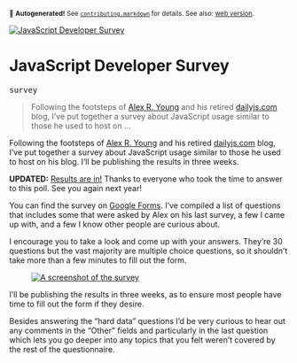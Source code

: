 <sub>&#x1F6A8; <strong>Autogenerated!</strong> See <a href="https://github.com/ponyfoo/articles/tree/noindex/contributing.markdown"><code>contributing.markdown</code></a> for details. See also: <a href="https://ponyfoo.com/articles/javascript-developer-survey">web version</a>.</sub>

<a href="https://ponyfoo.com/articles/javascript-developer-survey"><div><img src="https://i.imgur.com/hcRKeXF.jpg" alt="JavaScript Developer Survey"></div></a>

<h1>JavaScript Developer Survey</h1>

<p><kbd>survey</kbd></p>

<blockquote><p>Following the footsteps of <a href="https://twitter.com/alex_young" target="_blank" aria-label="@alex_young on Twitter">Alex R. Young</a> and his retired <a href="http://dailyjs.com/" target="_blank">dailyjs.com</a> blog, I&#x2019;ve put together a survey about JavaScript usage similar to those he used to host on &#x2026;</p></blockquote>

<div><p>Following the footsteps of <a href="https://twitter.com/alex_young" target="_blank" rel="noopener noreferrer" aria-label="@alex_young on Twitter">Alex R. Young</a> and his retired <a href="http://dailyjs.com/" target="_blank" rel="noopener noreferrer">dailyjs.com</a> blog, I&#x2019;ve put together a survey about JavaScript usage similar to those he used to host on his blog. I&#x2019;ll be publishing the results in three weeks.</p></div>

<blockquote></blockquote>

<div><p><strong>UPDATED:</strong> <a href="https://ponyfoo.com/articles/javascript-developer-survey-results" target="_blank" rel="noopener noreferrer" aria-label="JavaScript Developer Survey Results on Pony Foo">Results are in!</a> Thanks to everyone who took the time to answer to this poll. See you again next year!</p> <p>You can find the survey on <a href="http://goo.gl/forms/XTch5hfcJQ" target="_blank" rel="noopener noreferrer" aria-label="JavaScript Developer Survey on Google Forms">Google Forms</a>. I&#x2019;ve compiled a list of questions that includes some that were asked by Alex on his last survey, a few I came up with, and a few I know other people are curious about.</p> <p>I encourage you to take a look and come up with your answers. They&#x2019;re 30 questions but the vast majority are multiple choice questions, so it shouldn&#x2019;t take more than a few minutes to fill out the form.</p> <figure class="figure-has-loaded"><a href="http://goo.gl/forms/XTch5hfcJQ" target="_blank" rel="noopener noreferrer" aria-label="JavaScript Developer Survey on Google Forms"><img src="https://i.imgur.com/0mXmqda.jpg" alt="A screenshot of the survey"></a></figure></div>

<div><p>I&#x2019;ll be publishing the results in three weeks, as to ensure most people have time to fill out the form if they desire.</p> <p>Besides answering the &#x201C;hard data&#x201D; questions I&#x2019;d be very curious to hear out any comments in the &#x201C;Other&#x201D; fields and particularly in the last question which lets you go deeper into any topics that you felt weren&#x2019;t covered by the rest of the questionnaire.</p></div>
